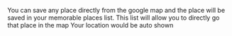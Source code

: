 You can save any place directly from the google map and the place will be saved in your memorable places list. 
This list will allow you to directly go that place in the map
Your location would be auto shown
